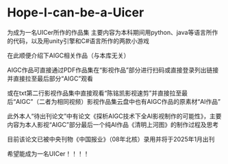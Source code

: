 # Hope-I-can-be-a-Uicer
为成为一名UICer所作的作品集
主要内容为本科期间用python、java等语言所作的代码，以及用unity引擎和C#语言所作的两款小游戏



在此顺便介绍下AIGC相关作品（与本库无关）

AIGC作品可直接通过PDF作品集在“影视作品”部分进行扫码或直接登录列出链接并直接拉至最后部分“AIGC”观看

或在txt第二行影视作品集中直接观看“陈铭凯影视速剪”并直接拉至最后“AIGC”（二者为相同视频）影视作品集云盘中也有AIGC作品的原素材“AI作品”

此外本人“待出刊论文”中有论文《探析AIGC技术下全AI影视制作的可能性》，主要内容为本人影视“AIGC”部分最后一个纯AI作品《清明上河图》的制作过程及思考

目前该论文已被中央刊物《中国报业》（08年北核）录用并将于2025年1月出刊

希望能成为一名UICer！！！！
